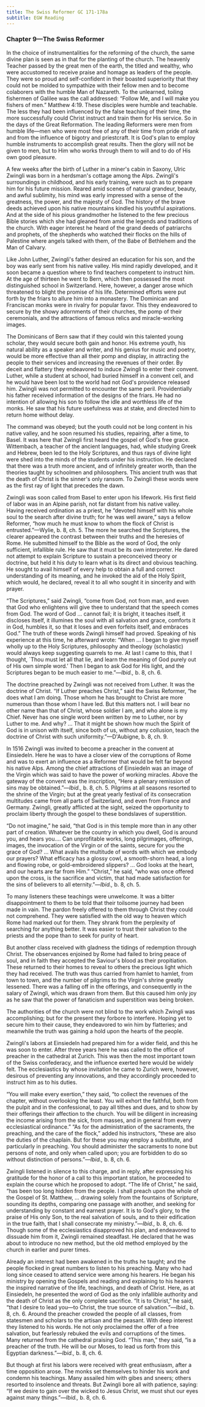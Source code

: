 ```yaml
---
title: The Swiss Reformer GC 171-178a
subtitle: EGW Reading
---
```


### Chapter 9—The Swiss Reformer

In the choice of instrumentalities for the reforming of the church, the same divine plan is seen as in that for the planting of the church. The heavenly Teacher passed by the great men of the earth, the titled and wealthy, who were accustomed to receive praise and homage as leaders of the people. They were so proud and self-confident in their boasted superiority that they could not be molded to sympathize with their fellow men and to become colaborers with the humble Man of Nazareth. To the unlearned, toiling fishermen of Galilee was the call addressed: “Follow Me, and I will make you fishers of men.” Matthew 4:19. These disciples were humble and teachable. The less they had been influenced by the false teaching of their time, the more successfully could Christ instruct and train them for His service. So in the days of the Great Reformation. The leading Reformers were men from humble life—men who were most free of any of their time from pride of rank and from the influence of bigotry and priestcraft. It is God's plan to employ humble instruments to accomplish great results. Then the glory will not be given to men, but to Him who works through them to will and to do of His own good pleasure.

A few weeks after the birth of Luther in a miner's cabin in Saxony, Ulric Zwingli was born in a herdsman's cottage among the Alps. Zwingli's surroundings in childhood, and his early training, were such as to prepare him for his future mission. Reared amid scenes of natural grandeur, beauty, and awful sublimity, his mind was early impressed with a sense of the greatness, the power, and the majesty of God. The history of the brave deeds achieved upon his native mountains kindled his youthful aspirations. And at the side of his pious grandmother he listened to the few precious Bible stories which she had gleaned from amid the legends and traditions of the church. With eager interest he heard of the grand deeds of patriarchs and prophets, of the shepherds who watched their flocks on the hills of Palestine where angels talked with them, of the Babe of Bethlehem and the Man of Calvary.

Like John Luther, Zwingli's father desired an education for his son, and the boy was early sent from his native valley. His mind rapidly developed, and it soon became a question where to find teachers competent to instruct him. At the age of thirteen he went to Bern, which then possessed the most distinguished school in Switzerland. Here, however, a danger arose which threatened to blight the promise of his life. Determined efforts were put forth by the friars to allure him into a monastery. The Dominican and Franciscan monks were in rivalry for popular favor. This they endeavored to secure by the showy adornments of their churches, the pomp of their ceremonials, and the attractions of famous relics and miracle-working images.

The Dominicans of Bern saw that if they could win this talented young scholar, they would secure both gain and honor. His extreme youth, his natural ability as a speaker and writer, and his genius for music and poetry, would be more effective than all their pomp and display, in attracting the people to their services and increasing the revenues of their order. By deceit and flattery they endeavored to induce Zwingli to enter their convent. Luther, while a student at school, had buried himself in a convent cell, and he would have been lost to the world had not God's providence released him. Zwingli was not permitted to encounter the same peril. Providentially his father received information of the designs of the friars. He had no intention of allowing his son to follow the idle and worthless life of the monks. He saw that his future usefulness was at stake, and directed him to return home without delay.

The command was obeyed; but the youth could not be long content in his native valley, and he soon resumed his studies, repairing, after a time, to Basel. It was here that Zwingli first heard the gospel of God's free grace. Wittembach, a teacher of the ancient languages, had, while studying Greek and Hebrew, been led to the Holy Scriptures, and thus rays of divine light were shed into the minds of the students under his instruction. He declared that there was a truth more ancient, and of infinitely greater worth, than the theories taught by schoolmen and philosophers. This ancient truth was that the death of Christ is the sinner's only ransom. To Zwingli these words were as the first ray of light that precedes the dawn.

Zwingli was soon called from Basel to enter upon his lifework. His first field of labor was in an Alpine parish, not far distant from his native valley. Having received ordination as a priest, he “devoted himself with his whole soul to the search after divine truth; for he was well aware,” says a fellow Reformer, “how much he must know to whom the flock of Christ is entrusted.”—Wylie, b. 8, ch. 5. The more he searched the Scriptures, the clearer appeared the contrast between their truths and the heresies of Rome. He submitted himself to the Bible as the word of God, the only sufficient, infallible rule. He saw that it must be its own interpreter. He dared not attempt to explain Scripture to sustain a preconceived theory or doctrine, but held it his duty to learn what is its direct and obvious teaching. He sought to avail himself of every help to obtain a full and correct understanding of its meaning, and he invoked the aid of the Holy Spirit, which would, he declared, reveal it to all who sought it in sincerity and with prayer.

“The Scriptures,” said Zwingli, “come from God, not from man, and even that God who enlightens will give thee to understand that the speech comes from God. The word of God ... cannot fail; it is bright, it teaches itself, it discloses itself, it illumines the soul with all salvation and grace, comforts it in God, humbles it, so that it loses and even forfeits itself, and embraces God.” The truth of these words Zwingli himself had proved. Speaking of his experience at this time, he afterward wrote: “When ... I began to give myself wholly up to the Holy Scriptures, philosophy and theology (scholastic) would always keep suggesting quarrels to me. At last I came to this, that I thought, \`Thou must let all that lie, and learn the meaning of God purely out of His own simple word.’ Then I began to ask God for His light, and the Scriptures began to be much easier to me.”—_Ibid.,_ b. 8, ch. 6.

The doctrine preached by Zwingli was not received from Luther. It was the doctrine of Christ. “If Luther preaches Christ,” said the Swiss Reformer, “he does what I am doing. Those whom he has brought to Christ are more numerous than those whom I have led. But this matters not. I will bear no other name than that of Christ, whose soldier I am, and who alone is my Chief. Never has one single word been written by me to Luther, nor by Luther to me. And why? ... That it might be shown how much the Spirit of God is in unison with itself, since both of us, without any collusion, teach the doctrine of Christ with such uniformity.”—D'Aubigne, b. 8, ch. 9.

In 1516 Zwingli was invited to become a preacher in the convent at Einsiedeln. Here he was to have a closer view of the corruptions of Rome and was to exert an influence as a Reformer that would be felt far beyond his native Alps. Among the chief attractions of Einsiedeln was an image of the Virgin which was said to have the power of working miracles. Above the gateway of the convent was the inscription, “Here a plenary remission of sins may be obtained.”—_Ibid.,_ b. 8, ch. 5. Pilgrims at all seasons resorted to the shrine of the Virgin; but at the great yearly festival of its consecration multitudes came from all parts of Switzerland, and even from France and Germany. Zwingli, greatly afflicted at the sight, seized the opportunity to proclaim liberty through the gospel to these bondslaves of superstition.

“Do not imagine,” he said, “that God is in this temple more than in any other part of creation. Whatever be the country in which you dwell, God is around you, and hears you.... Can unprofitable works, long pilgrimages, offerings, images, the invocation of the Virgin or of the saints, secure for you the grace of God? ... What avails the multitude of words with which we embody our prayers? What efficacy has a glossy cowl, a smooth-shorn head, a long and flowing robe, or gold-embroidered slippers? ... God looks at the heart, and our hearts are far from Him.” “Christ,” he said, “who was once offered upon the cross, is the sacrifice and victim, that had made satisfaction for the sins of believers to all eternity.”—_Ibid.,_ b. 8, ch. 5.

To many listeners these teachings were unwelcome. It was a bitter disappointment to them to be told that their toilsome journey had been made in vain. The pardon freely offered to them through Christ they could not comprehend. They were satisfied with the old way to heaven which Rome had marked out for them. They shrank from the perplexity of searching for anything better. It was easier to trust their salvation to the priests and the pope than to seek for purity of heart.

But another class received with gladness the tidings of redemption through Christ. The observances enjoined by Rome had failed to bring peace of soul, and in faith they accepted the Saviour's blood as their propitiation. These returned to their homes to reveal to others the precious light which they had received. The truth was thus carried from hamlet to hamlet, from town to town, and the number of pilgrims to the Virgin's shrine greatly lessened. There was a falling off in the offerings, and consequently in the salary of Zwingli, which was drawn from them. But this caused him only joy as he saw that the power of fanaticism and superstition was being broken.

The authorities of the church were not blind to the work which Zwingli was accomplishing; but for the present they forbore to interfere. Hoping yet to secure him to their cause, they endeavored to win him by flatteries; and meanwhile the truth was gaining a hold upon the hearts of the people.

Zwingli's labors at Einsiedeln had prepared him for a wider field, and this he was soon to enter. After three years here he was called to the office of preacher in the cathedral at Zurich. This was then the most important town of the Swiss confederacy, and the influence exerted here would be widely felt. The ecclesiastics by whose invitation he came to Zurich were, however, desirous of preventing any innovations, and they accordingly proceeded to instruct him as to his duties.

“You will make every exertion,” they said, “to collect the revenues of the chapter, without overlooking the least. You will exhort the faithful, both from the pulpit and in the confessional, to pay all tithes and dues, and to show by their offerings their affection to the church. You will be diligent in increasing the income arising from the sick, from masses, and in general from every ecclesiastical ordinance.” “As for the administration of the sacraments, the preaching, and the care of the flock,” added his instructors, “these are also the duties of the chaplain. But for these you may employ a substitute, and particularly in preaching. You should administer the sacraments to none but persons of note, and only when called upon; you are forbidden to do so without distinction of persons.”—_Ibid.,_ b. 8, ch. 6.

Zwingli listened in silence to this charge, and in reply, after expressing his gratitude for the honor of a call to this important station, he proceeded to explain the course which he proposed to adopt. “The life of Christ,” he said, “has been too long hidden from the people. I shall preach upon the whole of the Gospel of St. Matthew, ... drawing solely from the fountains of Scripture, sounding its depths, comparing one passage with another, and seeking for understanding by constant and earnest prayer. It is to God's glory, to the praise of His only Son, to the real salvation of souls, and to their edification in the true faith, that I shall consecrate my ministry.”—_Ibid.,_ b. 8, ch. 6. Though some of the ecclesiastics disapproved his plan, and endeavored to dissuade him from it, Zwingli remained steadfast. He declared that he was about to introduce no new method, but the old method employed by the church in earlier and purer times.

Already an interest had been awakened in the truths he taught; and the people flocked in great numbers to listen to his preaching. Many who had long since ceased to attend service were among his hearers. He began his ministry by opening the Gospels and reading and explaining to his hearers the inspired narrative of the life, teachings, and death of Christ. Here, as at Einsiedeln, he presented the word of God as the only infallible authority and the death of Christ as the only complete sacrifice. “It is to Christ,” he said, “that I desire to lead you—to Christ, the true source of salvation.”—_Ibid.,_ b. 8, ch. 6. Around the preacher crowded the people of all classes, from statesmen and scholars to the artisan and the peasant. With deep interest they listened to his words. He not only proclaimed the offer of a free salvation, but fearlessly rebuked the evils and corruptions of the times. Many returned from the cathedral praising God. “This man,” they said, “is a preacher of the truth. He will be our Moses, to lead us forth from this Egyptian darkness.”—_Ibid.,_ b. 8, ch. 6.

But though at first his labors were received with great enthusiasm, after a time opposition arose. The monks set themselves to hinder his work and condemn his teachings. Many assailed him with gibes and sneers; others resorted to insolence and threats. But Zwingli bore all with patience, saying: “If we desire to gain over the wicked to Jesus Christ, we must shut our eyes against many things.”—_Ibid.,_ b. 8, ch. 6.